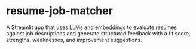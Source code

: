 # resume-job-matcher
A Streamlit app that uses LLMs and embeddings to evaluate resumes against job descriptions and generate structured feedback with a fit score, strengths, weaknesses, and improvement suggestions.
